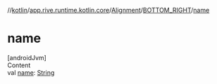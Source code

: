 //[kotlin](../../../../index.md)/[app.rive.runtime.kotlin.core](../../index.md)/[Alignment](../index.md)/[BOTTOM_RIGHT](index.md)/[name](name.md)



# name  
[androidJvm]  
Content  
val [name](name.md): [String](https://kotlinlang.org/api/latest/jvm/stdlib/kotlin/-string/index.html)  



